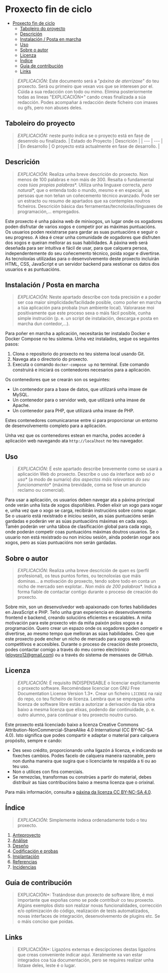 # Proxecto fin de ciclo

- [Proxecto fin de ciclo](#proxecto-fin-de-ciclo)
  - [Taboleiro do proyecto](#taboleiro-do-proyecto)
  - [Descrición](#descrición)
  - [Instalación / Posta en marcha](#instalación--posta-en-marcha)
  - [Uso](#uso)
  - [Sobre o autor](#sobre-o-autor)
  - [Licenza](#licenza)
  - [Índice](#índice)
  - [Guía de contribución](#guía-de-contribución)
  - [Links](#links)

> *EXPLICACIÓN*: Este documento será a "*páxina de aterrizaxe*" do teu proxecto. Será ou primeiro que vexan vos que se interesen por el. Cúida a sua redacción con todo ou mimo. Elimina posteriormente todas as lineas "EXPLICACIÓN*" cando creas finalizada a súa redacción.
> Podes acompañar á redacción deste ficheiro con imaxes ou gifs, pero non abuses deles.

## Taboleiro do proyecto

> *EXPLICACIÓN:* neste punto indica se o proyecto está en fase de desenrolo ou finalizado.
| Estado do Proyecto | Descrición |
| --- | --- |
| En desarrollo | O proyecto está actualmente en fase de desarrollo. |

## Descrición

> *EXPLICACIÓN*: Realiza unha breve descrición do proxecto. Non menos de 100 palabras e non máis de 300. Resalta o fundamental *coas túas propias palabras**. Utiliza unha linguaxe correcta, *pero natural**, que o entenda todo o mundo, mesmo e en especial, as persoas que non teñan un coñecemento técnico avanzado. Pode ser un estracto ou resumo de apartados que xa contemples noutros ficheiros.
> Descrición básica das ferramentas/tecnoloxías/linguaxes de programación,... empregados.

Este proxecto é unha páxina web de minixogos, un lugar onde os xogadores poden disfrutar de varios xogos e competir por as máximas puntuacións. Os usuarios poden rexistrarse para gardar as suas puntuacións e seguir o seu progreso. A idea é crear unha comunidade de xogadores que disfruten dos xogos e queiran mellorar as suas habilidades. A páxina web será deseñada para ser intuitiva e fácil de usar, para que calquera persoa, independentemente do seu coñecemento técnico, poida xogar e divertirse. As tecnoloxías utilizadas para o desenvolvemento deste proxecto incluirán HTML, CSS, JavaScript e un servidor backend para xestionar os datos dos usuarios e as puntuacións.

## Instalación / Posta en marcha

> *EXPLICACIÓN*: Neste apartado describe con toda precisión e a poder ser coa maior simplicidade/facilidade posible, como poñer en marcha a túa aplicación para probala (nun ambiente local). Valorarase moi positivamente que este proceso sexa o máis fácil posible, cunha simple instrución (p. e. un script de instalación, descarga e posta en marcha dun contedor,...).

Para poñer en marcha a aplicación, necesitarás ter instalado Docker e Docker Compose no teu sistema. Unha vez instalados, segue os seguintes pasos:

1. Clona o repositorio do proxecto no teu sistema local usando Git.
2. Navega ata o directorio do proxecto.
3. Executa o comando `docker-compose up` no terminal. Este comando construirá e iniciará os contenedores necesarios para a aplicación.

Os contenedores que se crearán son os seguintes:

- Un contenedor para a base de datos, que utilizará unha imaxe de MySQL.
- Un contenedor para o servidor web, que utilizará unha imaxe de Apache.
- Un contenedor para PHP, que utilizará unha imaxe de PHP.

Estes contenedores comunicaranse entre si para proporcionar un entorno de desenvolvemento completo para a aplicación.

Unha vez que os contenedores estean en marcha, podes acceder á aplicación web navegando ata `http://localhost` no teu navegador.
## Uso

> *EXPLICACIÓN*: É este apartado describe brevemente como se usará a aplicación Web do proxecto. Describe o uso da interface web *só o uso** (a modo de sumario) *dos aspectos máis relevantes do seu funcionamento** (máxima brevidade, coma se fose un anuncio reclamo ou comercial).
>
Para usar a aplicación, os usuarios deben navegar ata a páxina principal onde verán unha lista de xogos dispoñibles. Poden elixir un xogo para xogar e, unha vez que o xogo se carga, recibirán instrucións sobre como xogar. Se o usuario está rexistrado e iniciou sesión, as súas puntuacións serán gardadas e poderán ver as súas puntuacións máximas en cada xogo. Tamén poderán ver unha táboa de clasificación global para cada xogo, onde poderán competir coas puntuacións máximas doutros usuarios. Se o usuario non está rexistrado ou non iniciou sesión, aínda poderán xogar aos xogos, pero as súas puntuacións non serán gardadas.

## Sobre o autor

> *EXPLICACIÓN*: Realiza unha breve descrición de quen es (perfil profesional), os teus puntos fortes, ou tecnoloxías que máis dominas... a motivación do proxecto, tendo sobre todo en conta un nicho de mercado sen explotar.. *Non máis de 200 palabras**. Indica a forma fiable de contactar contigo durante o proceso de creación do proxecto.

Sobre min, son un desenvolvedor web apaixonado con fortes habilidades en JavaScript e PHP. Teño unha gran experiencia en desenvolvemento frontend e backend, creando solucións eficientes e escalables. A miña motivación para este proxecto vén da miña paixón polos xogos e a programación. Quero crear un espazo onde os xogadores poden competir e divertirse, ao mesmo tempo que melloran as súas habilidades. Creo que este proxecto pode encher un nicho de mercado para xogos web competitivos e accesibles. Durante o proceso de creación deste proxecto, podes contactar comigo a través do meu correo electrónico (eloypro12@gmail.com) ou a través do sistema de mensaxes de GitHub.
## Licenza

> *EXPLICACIÓN*: É requisito INDISPENSABLE o licenciar explicitamente o proxecto software. Recoméndase licenciar con GNU Free Documentation License Version 1.3*. Crear un ficheiro `LICENSE` na raiz do repo, co teu ficheiro de licenza. Lembra que se empregas unha licenza de software libre estás a autorizar a derivación da túa obra baixo a mesma licenza que elixas, podendo dar continuidade, p. e. outro alumno, para continuar o teu proxecto noutro curso.

Este proxecto está licenciado baixo a licenza Creative Commons Attribution-NonCommercial-ShareAlike 4.0 International (CC BY-NC-SA 4.0). Isto significa que podes compartir e adaptar o material para calquera propósito, sempre e cando:

- Des sexo crédito, proporcionando unha ligazón á licenza, e indicando se fixeches cambios. Podes facelo de calquera maneira razonable, pero non dunha maneira que sugira que o licenciante te respalda a ti ou ao teu uso.
- Non o utilices con fins comerciais.
- Se remezclas, transformas ou constrúes a partir do material, debes distribuír as túas contribucións baixo a mesma licenza que o orixinal.

Para máis información, consulta a [páxina da licenza CC BY-NC-SA 4.0](https://creativecommons.org/licenses/by-nc-sa/4.0/deed.gl).

## Índice

> *EXPLICACIÓN*: Simplemente indexa ordenadamente todo o teu proxecto.

1. [Anteproyecto](doc/templates/1_Anteproxecto.md)
2. [Análise](doc/templates/2_Analise.md)
3. [Deseño](doc/templates/3_Deseño.md)
4. [Codificación e probas](doc/templates/4_Codificacion_e_probas.md)
5. [Implantación](doc/templates/5_Implantación.md)
6. [Referencias](doc/templates/6_Referencias.md)
7. [Incidencias](doc/templates/7_Incidencias.md)

## Guía de contribución

> EXPLICACIÓN*: Tratándose dun proxecto de software libre, é moi importante que expoñas como se pode contribuír co teu proxecto. Algúns exemplos disto son realizar novas funcionalidades, corrección e/o optimización do código, realización de tests automatizados, novas interfaces de integración, desenvolvemento de plugins etc. Se o máis conciso que poidas.

## Links

> EXPLICACIÓN*: Ligazóns externas e descipciones destas ligazóns que creas conveniente indicar aquí. Xeralmente xa van estar integrados coa túa documentación, pero se requires realizar unha listaxe deles, leste é o lugar.